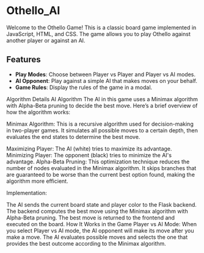 # Othello_AI


Welcome to the Othello Game! This is a classic board game implemented in JavaScript, HTML, and CSS. The game allows you to play Othello against another player or against an AI.

## Features

- **Play Modes**: Choose between Player vs Player and Player vs AI modes.
- **AI Opponent**: Play against a simple AI that makes moves on your behalf.
- **Game Rules**: Display the rules of the game in a modal.

Algorithm Details
AI Algorithm
The AI in this game uses a Minimax algorithm with Alpha-Beta pruning to decide the best move. Here’s a brief overview of how the algorithm works:

Minimax Algorithm: This is a recursive algorithm used for decision-making in two-player games. It simulates all possible moves to a certain depth, then evaluates the end states to determine the best move.

Maximizing Player: The AI (white) tries to maximize its advantage.
Minimizing Player: The opponent (black) tries to minimize the AI's advantage.
Alpha-Beta Pruning: This optimization technique reduces the number of nodes evaluated in the Minimax algorithm. It skips branches that are guaranteed to be worse than the current best option found, making the algorithm more efficient.

Implementation:

The AI sends the current board state and player color to the Flask backend.
The backend computes the best move using the Minimax algorithm with Alpha-Beta pruning.
The best move is returned to the frontend and executed on the board.
How It Works in the Game
Player vs AI Mode: When you select Player vs AI mode, the AI opponent will make its move after you make a move. The AI evaluates possible moves and selects the one that provides the best outcome according to the Minimax algorithm.





